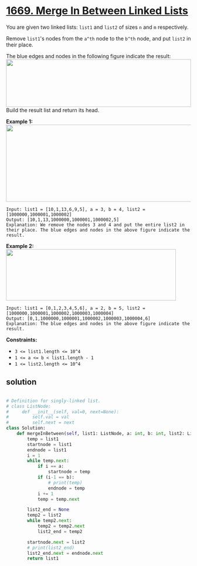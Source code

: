 # [1669. Merge In Between Linked Lists](https://leetcode.com/problems/merge-in-between-linked-lists/description/)

You are given two linked lists: `list1` and `list2` of sizes `n` and `m` respectively.

Remove `list1`'s nodes from the `a^th` node to the `b^th` node, and put `list2` in their place.

The blue edges and nodes in the following figure indicate the result:
<img alt="" src="https://assets.leetcode.com/uploads/2020/11/05/fig1.png" style="height: 130px; width: 504px;">
Build the result list and return its head.

**Example 1:**
<img alt="" src="https://assets.leetcode.com/uploads/2024/03/01/ll.png" style="width: 609px; height: 210px;">

```
Input: list1 = [10,1,13,6,9,5], a = 3, b = 4, list2 = [1000000,1000001,1000002]
Output: [10,1,13,1000000,1000001,1000002,5]
Explanation: We remove the nodes 3 and 4 and put the entire list2 in their place. The blue edges and nodes in the above figure indicate the result.
```

**Example 2:**
<img alt="" src="https://assets.leetcode.com/uploads/2020/11/05/merge_linked_list_ex2.png" style="width: 463px; height: 140px;">

```
Input: list1 = [0,1,2,3,4,5,6], a = 2, b = 5, list2 = [1000000,1000001,1000002,1000003,1000004]
Output: [0,1,1000000,1000001,1000002,1000003,1000004,6]
Explanation: The blue edges and nodes in the above figure indicate the result.
```

**Constraints:**

- `3 <= list1.length <= 10^4`
- `1 <= a <= b < list1.length - 1`
- `1 <= list2.length <= 10^4`

## solution

```python

# Definition for singly-linked list.
# class ListNode:
#     def __init__(self, val=0, next=None):
#         self.val = val
#         self.next = next
class Solution:
    def mergeInBetween(self, list1: ListNode, a: int, b: int, list2: ListNode) -> ListNode:
        temp = list1
        startnode = list1
        endnode = list1
        i = 1
        while temp.next:
            if i == a:
                startnode = temp
            if (i-1 == b):
                # print(temp)
                endnode = temp
            i += 1
            temp = temp.next

        list2_end = None
        temp2 = list2
        while temp2.next:
            temp2 = temp2.next
            list2_end = temp2

        startnode.next = list2
        # print(list2_end)
        list2_end.next = endnode.next
        return list1




```
